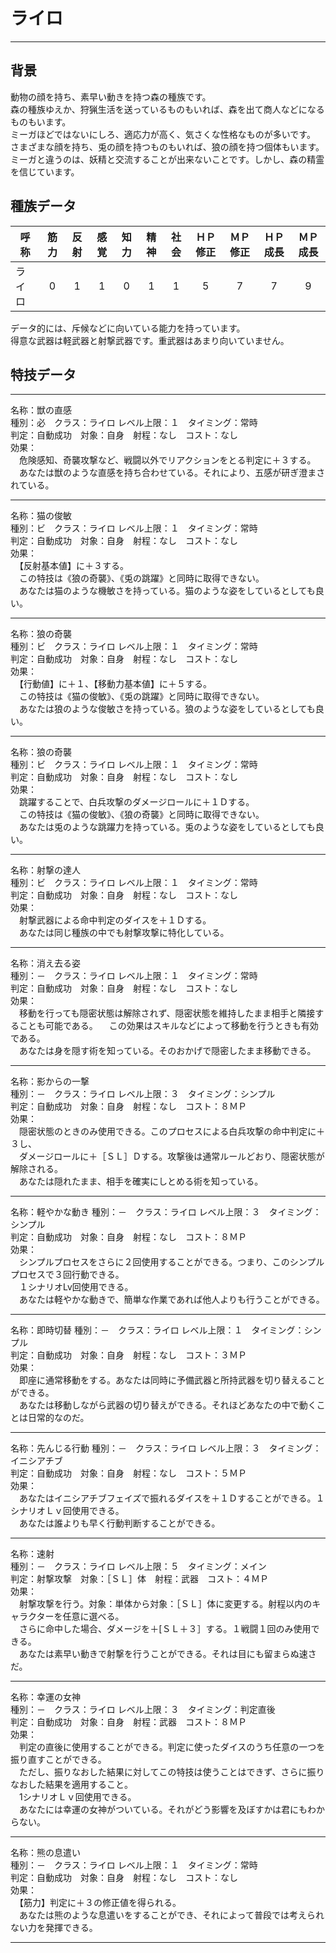 # ライロ

---

## 背景

動物の顔を持ち、素早い動きを持つ森の種族です。  
森の種族ゆえか、狩猟生活を送っているものもいれば、森を出て商人などになるものもいます。  
ミーガほどではないにしろ、適応力が高く、気さくな性格なものが多いです。  
さまざまな顔を持ち、兎の顔を持つものもいれば、狼の顔を持つ個体もいます。  
ミーガと違うのは、妖精と交流することが出来ないことです。しかし、森の精霊を信じています。

## 種族データ

| 呼称       | 筋力 | 反射 | 感覚 | 知力 | 精神 | 社会 | ＨＰ修正 | ＭＰ修正 | ＨＰ成長 | ＭＰ成長 |
|------------|:----:|:----:|:----:|:----:|:----:|:----:|:--------:|:--------:|:--------:|:--------:|
| ライロ     |   0  |   1  |   1  |   0  |   1  |   1  |     5    |     7    |     7    |     9    |

データ的には、斥候などに向いている能力を持っています。  
得意な武器は軽武器と射撃武器です。重武器はあまり向いていません。  

## 特技データ

---

名称：獣の直感  
種別：必　クラス：ライロ  レベル上限：１　タイミング：常時  
判定：自動成功　対象：自身　射程：なし　コスト：なし  
効果：  
　危険感知、奇襲攻撃など、戦闘以外でリアクションをとる判定に＋３する。  
　あなたは獣のような直感を持ち合わせている。それにより、五感が研ぎ澄まされている。

---

名称：猫の俊敏  
種別：ビ　クラス：ライロ  レベル上限：１　タイミング：常時  
判定：自動成功　対象：自身　射程：なし　コスト：なし  
効果：  
　【反射基本値】に＋３する。  
　この特技は《狼の奇襲》、《兎の跳躍》と同時に取得できない。  
　あなたは猫のような機敏さを持っている。猫のような姿をしているとしても良い。

---

名称：狼の奇襲  
種別：ビ　クラス：ライロ  レベル上限：１　タイミング：常時  
判定：自動成功　対象：自身　射程：なし　コスト：なし  
効果：  
　【行動値】に＋１、【移動力基本値】に＋５する。  
　この特技は《猫の俊敏》、《兎の跳躍》と同時に取得できない。    
　あなたは狼のような俊敏さを持っている。狼のような姿をしているとしても良い。

---

名称：狼の奇襲  
種別：ビ　クラス：ライロ  レベル上限：１　タイミング：常時  
判定：自動成功　対象：自身　射程：なし　コスト：なし  
効果：  
　跳躍することで、白兵攻撃のダメージロールに＋１Ｄする。  
　この特技は《猫の俊敏》、《狼の奇襲》と同時に取得できない。  
　あなたは兎のような跳躍力を持っている。兎のような姿をしているとしても良い。

---

名称：射撃の達人  
種別：ビ　クラス：ライロ  レベル上限：１　タイミング：常時  
判定：自動成功　対象：自身　射程：なし　コスト：なし  
効果：  
　射撃武器による命中判定のダイスを＋１Ｄする。  
　あなたは同じ種族の中でも射撃攻撃に特化している。

---

名称：消え去る姿  
種別：－　クラス：ライロ  レベル上限：１　タイミング：常時  
判定：自動成功　対象：自身　射程：なし　コスト：なし  
効果：  
　移動を行っても隠密状態は解除されず、隠密状態を維持したまま相手と隣接することも可能である。
　この効果はスキルなどによって移動を行うときも有効である。  
　あなたは身を隠す術を知っている。そのおかげで隠密したまま移動できる。

---

名称：影からの一撃  
種別：－　クラス：ライロ  レベル上限：３　タイミング：シンプル  
判定：自動成功　対象：自身　射程：なし　コスト：８ＭＰ  
効果：  
　隠密状態のときのみ使用できる。このプロセスによる白兵攻撃の命中判定に＋３し、  
　ダメージロールに＋［ＳＬ］Ｄする。攻撃後は通常ルールどおり、隠密状態が解除される。  
　あなたは隠れたまま、相手を確実にしとめる術を知っている。

---

名称：軽やかな動き
種別：－　クラス：ライロ  レベル上限：３　タイミング：シンプル  
判定：自動成功　対象：自身　射程：なし　コスト：８ＭＰ  
効果：  
　シンプルプロセスをさらに２回使用することができる。つまり、このシンプルプロセスで３回行動できる。  
　１シナリオLv回使用できる。  
　あなたは軽やかな動きで、簡単な作業であれば他人よりも行うことができる。

---

名称：即時切替
種別：－　クラス：ライロ  レベル上限：１　タイミング：シンプル  
判定：自動成功　対象：自身　射程：なし　コスト：３ＭＰ  
効果：  
　即座に通常移動をする。あなたは同時に予備武器と所持武器を切り替えることができる。  
　あなたは移動しながら武器の切り替えができる。それほどあなたの中で動くことは日常的なのだ。

---

名称：先んじる行動
種別：－　クラス：ライロ  レベル上限：３　タイミング：イニシアチブ  
判定：自動成功　対象：自身　射程：なし　コスト：５ＭＰ  
効果：  
　あなたはイニシアチブフェイズで振れるダイスを＋１Ｄすることができる。１シナリオＬｖ回使用できる。  
　あなたは誰よりも早く行動判断することができる。

---

名称：速射  
種別：－　クラス：ライロ  レベル上限：５　タイミング：メイン  
判定：射撃攻撃　対象：［ＳＬ］体　射程：武器　コスト：４ＭＰ  
効果：  
　射撃攻撃を行う。対象：単体から対象：［ＳＬ］体に変更する。射程以内のキャラクターを任意に選べる。  
　さらに命中した場合、ダメージを＋[ＳＬ＋３］する。１戦闘１回のみ使用できる。  
　あなたは素早い動きで射撃を行うことができる。それは目にも留まらぬ速さだ。

---

名称：幸運の女神  
種別：－　クラス：ライロ  レベル上限：３　タイミング：判定直後  
判定：自動成功　対象：自身　射程：武器　コスト：８ＭＰ  
効果：  
　判定の直後に使用することができる。判定に使ったダイスのうち任意の一つを振り直すことができる。  
　ただし、振りなおした結果に対してこの特技は使うことはできず、さらに振りなおした結果を適用すること。  
　1シナリオＬｖ回使用できる。  
　あなたには幸運の女神がついている。それがどう影響を及ぼすかは君にもわからない。

---

名称：熊の息遣い  
種別：－　クラス：ライロ  レベル上限：１　タイミング：常時  
判定：自動成功　対象：自身　射程：なし　コスト：なし  
効果：  
　【筋力】判定に＋３の修正値を得られる。  
　あなたは熊のような息遣いをすることができ、それによって普段では考えられない力を発揮できる。

---
